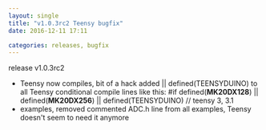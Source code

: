 ```yaml
---
layout: single
title: "v1.0.3rc2 Teensy bugfix"
date: 2016-12-11 17:11

categories: releases, bugfix
---
```

release v1.0.3rc2

- Teensy now compiles, bit of a hack added 
	|| defined(TEENSYDUINO)
	to all Teensy conditional compile lines like this:
	#if defined(__MK20DX128__) || defined(__MK20DX256__) || defined(TEENSYDUINO)  // teensy 3, 3.1
- examples, removed commented ADC.h line from all examples, Teensy doesn't seem to need it anymore
